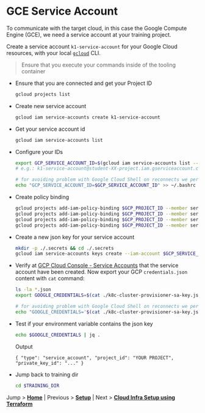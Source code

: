 # GCE Service Account

To communicate with the target cloud, in this case the Google Compute Engine (GCE), we need a service account at your training project.

Create a service account `k1-service-account` for your Google Cloud resources, with your local [`gcloud`](https://cloud.google.com/sdk/install) CLI.

>Ensure that you execute your commands inside of the tooling container

* Ensure that you are connected and get your Project ID
  ```bash
  gcloud projects list
  ```

* Create new service account
  ```bash
  gcloud iam service-accounts create k1-service-account
  ```

* Get your service account id
  ```bash
  gcloud iam service-accounts list
  ```

* Configure your IDs
  ```bash
  export GCP_SERVICE_ACCOUNT_ID=$(gcloud iam service-accounts list --format='value(email)' --filter='email~k1-service-account.*')
  # e.g.: k1-service-account@student-XX-project.iam.gserviceaccount.com

  # for avoiding problem with Google Cloud Shell on reconnects we persist this value also into our ~/.bashrc rile
  echo "GCP_SERVICE_ACCOUNT_ID=$GCP_SERVICE_ACCOUNT_ID" >> ~/.bashrc


  ```

* Create policy binding
  ```bash
  gcloud projects add-iam-policy-binding $GCP_PROJECT_ID --member serviceAccount:$GCP_SERVICE_ACCOUNT_ID --role='roles/compute.admin'
  gcloud projects add-iam-policy-binding $GCP_PROJECT_ID --member serviceAccount:$GCP_SERVICE_ACCOUNT_ID --role='roles/iam.serviceAccountUser'
  gcloud projects add-iam-policy-binding $GCP_PROJECT_ID --member serviceAccount:$GCP_SERVICE_ACCOUNT_ID --role='roles/viewer'
  gcloud projects add-iam-policy-binding $GCP_PROJECT_ID --member serviceAccount:$GCP_SERVICE_ACCOUNT_ID --role='roles/storage.admin'
  ```

<!-- TODO training is not set yet, where does it happen??? -->

* Create a new json key for your service account
  ```bash
  mkdir -p ./.secrets && cd ./.secrets
  gcloud iam service-accounts keys create --iam-account $GCP_SERVICE_ACCOUNT_ID k8c-cluster-provisioner-sa-key.json
  ``` 

* Verify at [GCP Cloud Console - Service Accounts](https://console.cloud.google.com/iam-admin/serviceaccounts) that the service account have been created. Now export your GCP `credentials.json` content with `cat` command:
  ```bash
  ls -la *.json
  export GOOGLE_CREDENTIALS=$(cat ./k8c-cluster-provisioner-sa-key.json)

  # for avoiding problem with Google Cloud Shell on reconnects we persist this value also into our ~/.bashrc rile
  echo "GOOGLE_CREDENTIALS='$(cat ./k8c-cluster-provisioner-sa-key.json)'" >> ~/.bashrc

  ```

* Test if your environment variable contains the json key
  ```bash
  echo $GOOGLE_CREDENTIALS | jq .
  ```
  Output
  ```text
  { "type": "service_account", "project_id": "YOUR PROJECT", "private_key_id": "..." }
  ```

* Jump back to training dir
  ```bash
  cd $TRAINING_DIR
  ```

Jump > [**Home**](../README.md) | Previous > [**Setup**](../00_setup/README.md) | Next > [**Cloud Infra Setup using Terraform**](../02_initial-cloud-infra-with-terraform/README.md)

